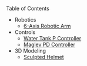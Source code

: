 Table of Contents
* Robotics
    - [6-Axis Robotic Arm](/assets/2025-07-05-robotic-arm/index.html)
* Controls
	- [Water Tank P Controller](/assets/2025-07-15-water-tank-p-controller/index.html)
	- [Maglev PD Controller](/assets/2025-08-13-maglev-pd/index.html)
* 3D Modeling
    - [Sculpted Helmet](/assets/2025-07-24-sculpted-helmet/index.html)